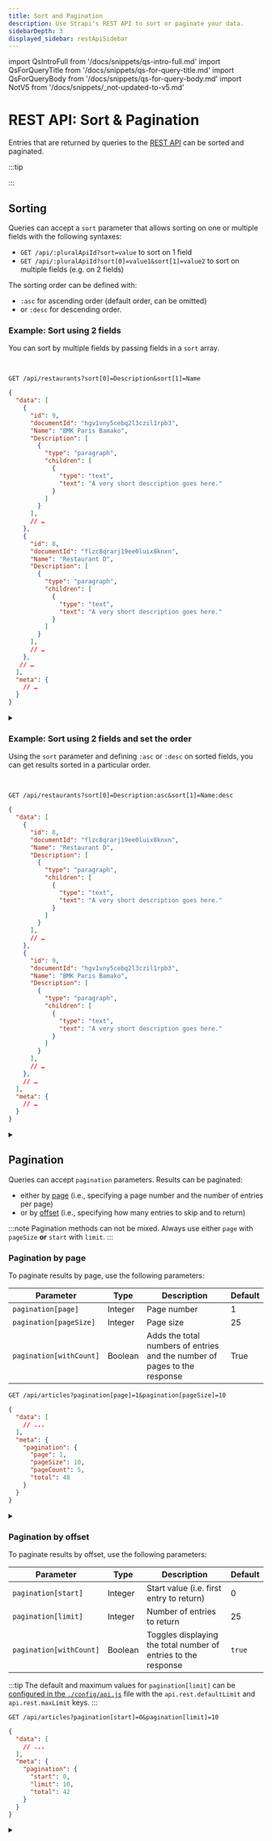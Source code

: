 ```yaml
---
title: Sort and Pagination
description: Use Strapi's REST API to sort or paginate your data.
sidebarDepth: 3
displayed_sidebar: restApiSidebar
---
```


import QsIntroFull from '/docs/snippets/qs-intro-full.md'
import QsForQueryTitle from '/docs/snippets/qs-for-query-title.md'
import QsForQueryBody from '/docs/snippets/qs-for-query-body.md'
import NotV5 from '/docs/snippets/_not-updated-to-v5.md'

# REST API: Sort & Pagination

<NotV5 />

Entries that are returned by queries to the [REST API](/dev-docs/api/rest) can be sorted and paginated.

:::tip

<QsIntroFull />

:::

## Sorting

Queries can accept a `sort` parameter that allows sorting on one or multiple fields with the following syntaxes:

- `GET /api/:pluralApiId?sort=value` to sort on 1 field
- `GET /api/:pluralApiId?sort[0]=value1&sort[1]=value2` to sort on multiple fields (e.g. on 2 fields)

The sorting order can be defined with:

- `:asc` for ascending order (default order, can be omitted)
- or `:desc` for descending order.

<SideBySideContainer>
<SideBySideColumn>

### Example: Sort using 2 fields

You can sort by multiple fields by passing fields in a `sort` array.

</SideBySideColumn>

<SideBySideColumn>

<br />

<ApiCall>
<Request title="Example request: Sort using 2 fields">

`GET /api/restaurants?sort[0]=Description&sort[1]=Name`

</Request>

<Response title="Example response">

```json
{
  "data": [
    {
      "id": 9,
      "documentId": "hgv1vny5cebq2l3czil1rpb3",
      "Name": "BMK Paris Bamako",
      "Description": [
        {
          "type": "paragraph",
          "children": [
            {
              "type": "text",
              "text": "A very short description goes here."
            }
          ]
        }
      ],
      // …
    },
    {
      "id": 8,
      "documentId": "flzc8qrarj19ee0luix8knxn",
      "Name": "Restaurant D",
      "Description": [
        {
          "type": "paragraph",
          "children": [
            {
              "type": "text",
              "text": "A very short description goes here."
            }
          ]
        }
      ],
      // …
    },
   // … 
  ],
  "meta": {
    // …
  }
}
```

</Response>
</ApiCall>

<details>
<summary><QsForQueryTitle /></summary>

<QsForQueryBody />

```js
const qs = require('qs');
const query = qs.stringify({
  sort: ['Description', 'Name'],
}, {
  encodeValuesOnly: true, // prettify URL
});

await request(`/api/restaurants?${query}`);
```

</details>

</SideBySideColumn>
</SideBySideContainer>

<SideBySideContainer>
<SideBySideColumn>

### Example: Sort using 2 fields and set the order

Using the `sort` parameter and defining `:asc` or  `:desc` on sorted fields, you can get results sorted in a particular order.

</SideBySideColumn>

<SideBySideColumn>

<br />

<ApiCall>
<Request title="Example request: Sort using 2 fields and set the order">

`GET /api/restaurants?sort[0]=Description:asc&sort[1]=Name:desc`

</Request>

<Response title="Example response">

```json
{
  "data": [
    {
      "id": 8,
      "documentId": "flzc8qrarj19ee0luix8knxn",
      "Name": "Restaurant D",
      "Description": [
        {
          "type": "paragraph",
          "children": [
            {
              "type": "text",
              "text": "A very short description goes here."
            }
          ]
        }
      ],
      // …
    },
    {
      "id": 9,
      "documentId": "hgv1vny5cebq2l3czil1rpb3",
      "Name": "BMK Paris Bamako",
      "Description": [
        {
          "type": "paragraph",
          "children": [
            {
              "type": "text",
              "text": "A very short description goes here."
            }
          ]
        }
      ],
      // …
    },
    // …
  ],
  "meta": {
    // …
  }
}
```

</Response>

</ApiCall>

<details>
<summary><QsForQueryTitle /></summary>

<QsForQueryBody />

```js
const qs = require('qs');
const query = qs.stringify({
  sort: ['Description:asc', 'Name:desc'],
}, {
  encodeValuesOnly: true, // prettify URL
});

await request(`/api/restaurants?${query}`);
```

</details>

</SideBySideColumn>
</SideBySideContainer>

## Pagination

Queries can accept `pagination` parameters. Results can be paginated:

- either by [page](#pagination-by-page) (i.e., specifying a page number and the number of entries per page)
- or by [offset](#pagination-by-offset) (i.e., specifying how many entries to skip and to return)

:::note
Pagination methods can not be mixed. Always use either `page` with `pageSize` **or** `start` with `limit`.
:::

### Pagination by page

To paginate results by page, use the following parameters:

| Parameter               | Type    | Description                                                               | Default |
| ----------------------- | ------- | ------------------------------------------------------------------------- | ------- |
| `pagination[page]`      | Integer | Page number                                                               | 1       |
| `pagination[pageSize]`  | Integer | Page size                                                                 | 25      |
| `pagination[withCount]` | Boolean | Adds the total numbers of entries and the number of pages to the response | True    |

<ApiCall>
<Request title="Example request: Return only 10 entries on page 1">

`GET /api/articles?pagination[page]=1&pagination[pageSize]=10`

</Request>
<Response title="Example response">

```json
{
  "data": [
    // ...
  ],
  "meta": {
    "pagination": {
      "page": 1,
      "pageSize": 10,
      "pageCount": 5,
      "total": 48
    }
  }
}
```

</Response>
</ApiCall>

<details>
<summary><QsForQueryTitle /></summary>

<QsForQueryBody />

```js
const qs = require('qs');
const query = qs.stringify({
  pagination: {
    page: 1,
    pageSize: 10,
  },
}, {
  encodeValuesOnly: true, // prettify URL
});

await request(`/api/articles?${query}`);
```

</details>

### Pagination by offset

To paginate results by offset, use the following parameters:

| Parameter               | Type    | Description                                                    | Default |
| ----------------------- | ------- | -------------------------------------------------------------- | ------- |
| `pagination[start]`     | Integer | Start value (i.e. first entry to return)                      | 0       |
| `pagination[limit]`     | Integer | Number of entries to return                                    | 25      |
| `pagination[withCount]` | Boolean | Toggles displaying the total number of entries to the response | `true`  |

:::tip
The default and maximum values for `pagination[limit]` can be [configured in the `./config/api.js`](/dev-docs/configurations/api) file with the `api.rest.defaultLimit` and `api.rest.maxLimit` keys.
:::

<ApiCall>
<Request title="Example request: Return only the first 10 entries using offset">

`GET /api/articles?pagination[start]=0&pagination[limit]=10`

</Request>

<Response title="Example response">

```json
{
  "data": [
    // ...
  ],
  "meta": {
    "pagination": {
      "start": 0,
      "limit": 10,
      "total": 42
    }
  }
}
```

</Response>
</ApiCall>

<details>
<summary><QsForQueryTitle /></summary>

<QsForQueryBody />

```js
const qs = require('qs');
const query = qs.stringify({
  pagination: {
    start: 0,
    limit: 10,
  },
}, {
  encodeValuesOnly: true, // prettify URL
});

await request(`/api/articles?${query}`);
```

</details>

